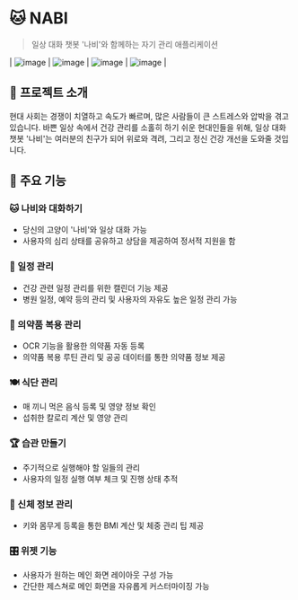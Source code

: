 # 🐱 NABI
> 일상 대화 챗봇 '나비'와 함께하는 자기 관리 애플리케이션

| ![image](https://github.com/salt-bread-tech/nabi-server/assets/83108398/9f567e4e-3cc5-4d59-bd2e-7a6c93e750b5) | ![image](https://github.com/salt-bread-tech/nabi-server/assets/83108398/26c5dc35-4713-4bc1-887c-85c313a3e94f) | ![image](https://github.com/salt-bread-tech/nabi-server/assets/83108398/c949ef25-10b7-4129-8d9b-daf79a426049) | ![image](https://github.com/salt-bread-tech/nabi-server/assets/83108398/7f6c17c7-f6a1-4f89-99d1-a8f316a541cd) |

## 🌱 프로젝트 소개
현대 사회는 경쟁이 치열하고 속도가 빠르며, 많은 사람들이 큰 스트레스와 압박을 겪고 있습니다. 바쁜 일상 속에서 건강 관리를 소홀히 하기 쉬운 현대인들을 위해, 일상 대화 챗봇 '나비'는 여러분의 친구가 되어 위로와 격려, 그리고 정신 건강 개선을 도와줄 것입니다.

## 🚀 주요 기능
### 🐱 나비와 대화하기
- 당신의 고양이 '나비'와 일상 대화 가능
- 사용자의 심리 상태를 공유하고 상담을 제공하여 정서적 지원을 함

### 📅 일정 관리
- 건강 관련 일정 관리를 위한 캘린더 기능 제공
- 병원 일정, 예약 등의 관리 및 사용자의 자유도 높은 일정 관리 가능

### 💊 의약품 복용 관리
- OCR 기능을 활용한 의약품 자동 등록
- 의약품 복용 루틴 관리 및 공공 데이터를 통한 의약품 정보 제공

### 🍽 식단 관리
- 매 끼니 먹은 음식 등록 및 영양 정보 확인
- 섭취한 칼로리 계산 및 영양 관리

### 🏆 습관 만들기
- 주기적으로 실행해야 할 일들의 관리
- 사용자의 일정 실행 여부 체크 및 진행 상태 추적

### 📏 신체 정보 관리
- 키와 몸무게 등록을 통한 BMI 계산 및 체중 관리 팁 제공

### 🎛 위젯 기능
- 사용자가 원하는 메인 화면 레이아웃 구성 가능
- 간단한 제스쳐로 메인 화면을 자유롭게 커스터마이징 가능
